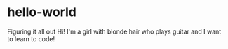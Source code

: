 # hello-world
Figuring it all out
Hi! I'm a girl with blonde hair who plays guitar and I want to learn to code!
